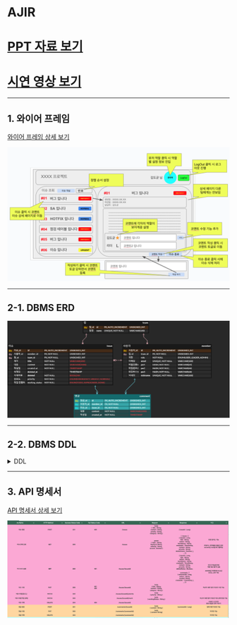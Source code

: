# AJIR

# [PPT 자료 보기](https://github.com/AJIR-ARIJ/ARIJ/blob/dev0.0.0/src/main/resources/PPT.pdf)
# [시연 영상 보기](https://www.youtube.com/watch?v=byN59cJxvIg)

---
## 1. 와이어 프레임

[와이어 프레임 상세 보기](https://docs.google.com/spreadsheets/d/1UaHRtKKUmxIfd28su0GRdlhPRpmZt7UbsHaCK5YWFFU/edit?gid=0#gid=0)

![](https://github.com/AJIR-ARIJ/ARIJ/blob/dev0.0.0/src/main/resources/img/%EC%99%80%EC%9D%B4%EC%96%B4%20%ED%94%84%EB%A0%88%EC%9E%84.png)


---
## 2-1. DBMS ERD

![](https://github.com/AJIR-ARIJ/ARIJ/blob/dev0.0.0/src/main/resources/img/ERD.png)

---

## 2-2. DBMS DDL

<details>
<summary> DDL </summary>
<div markdown="1">

```
CREATE TYPE pr AS ENUM ('EMERGENCY', 'URGENT', 'NORMAL');
CREATE TYPE ro AS ENUM ('USER', 'LEADER', 'ADMIN');
CREATE TYPE ws AS ENUM ('TODO', 'INPROGRESS', 'DONE');

CREATE TABLE issue (
 id BIGSERIAL PRIMARY KEY NOT NULL,
 member_id BIGINT NOT NULL,
 team_id BIGINT NOT NULL,
 title VARCHAR(200) NOT NULL,
 content VARCHAR(1000) NOT NULL,
 created_at TIMESTAMP NOT NULL,
 deleted_at TIMESTAMP,
 deleted BOOLEAN NOT NULL,
 priority pr NOT NULL,
 working_status ws NOT NULL
);

CREATE TABLE member (
 id BIGSERIAL PRIMARY KEY NOT NULL,
 team_id BIGINT NOT NULL,
 role ro NOT NULL,
 email VARCHAR(100) NOT NULL UNIQUE,
 pw1 VARCHAR(64) NOT NULL,
 pw2 VARCHAR(64) NOT NULL,
 pw3 VARCHAR(64) NOT NULL,
 nickname VARCHAR(20) NOT NULL UNIQUE
);

CREATE TABLE team (
 id BIGSERIAL PRIMARY KEY NOT NULL,
 name VARCHAR(16) NOT NULL UNIQUE
);

CREATE TABLE comment (
 id BIGSERIAL PRIMARY KEY NOT NULL,
 issue_id BIGINT NOT NULL,
 member_id BIGINT NOT NULL,
 content VARCHAR(1000) NOT NULL,
 created_at TIMESTAMP NOT NULL
);

ALTER TABLE comment ADD CONSTRAINT FK_issue_TO_comment_1 FOREIGN KEY (
 issue_id
)
REFERENCES issue (
 id
)
ON DELETE CASCADE;

ALTER TABLE comment ADD CONSTRAINT FK_member_TO_comment_1 FOREIGN KEY (
 member_id
)
REFERENCES member (
 id
);

ALTER TABLE issue ADD CONSTRAINT FK_member_TO_issue_1 FOREIGN KEY (
 member_id
)
REFERENCES member (
 id
);

ALTER TABLE issue ADD CONSTRAINT FK_team_TO_issue_1 FOREIGN KEY (
 team_id
)
REFERENCES team (
 id
);

ALTER TABLE member ADD CONSTRAINT FK_team_TO_member_1 FOREIGN KEY (
 team_id
)
REFERENCES team (
 id
);
```

</div>
</details>

---
## 3. API 명세서

[API 명세서 상세 보기](https://docs.google.com/spreadsheets/d/1UaHRtKKUmxIfd28su0GRdlhPRpmZt7UbsHaCK5YWFFU/edit?usp=sharing )

![](https://github.com/AJIR-ARIJ/ARIJ/blob/dev0.0.0/src/main/resources/img/API%20%EB%AA%85%EC%84%B8%EC%84%9C.png)
